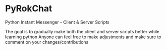 # PyRokChat
Python Instant Messenger - Client &amp; Server Scripts

The goal is to gradually make both the client and server scripts better while learning python
Anyone can feel free to make adjustments and make sure to comment on your changes/contributions
